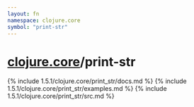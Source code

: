 ```yaml
---
layout: fn
namespace: clojure.core
symbol: "print-str"
---
```


# [clojure.core](../)/print-str

{% include 1.5.1/clojure.core/print_str/docs.md %}
{% include 1.5.1/clojure.core/print_str/examples.md %}
{% include 1.5.1/clojure.core/print_str/src.md %}

